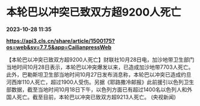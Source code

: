 # 本轮巴以冲突已致双方超9200人死亡

**2023-10-28 11:35**

**https://api3.cls.cn/share/article/1500175?os=web&sv=7.7.5&app=CailianpressWeb**

【本轮巴以冲突已致双方超9200人死亡】财联社10月28日电，加沙地带卫生部门当地时间10月28日表示，本轮巴以冲突爆发以来，已造成加沙地带7703人死亡。此外，巴勒斯坦卫生部当地时间10月27日发布消息称，本轮巴以冲突已造成约旦河西岸110人死亡，超过1900人受伤。另据《耶路撒冷邮报》此前援引以色列卫生部数据，截至当地时间10月18日下午，以色列方面已有超过1400名以色列人和外国人死亡。截至目前，本轮巴以冲突已致双方超9213人死亡。 (央视新闻)